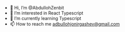 - 👋 Hi, I’m @AbdullohZenbit
- 👀 I’m interested in React Typescript
- 🌱 I’m currently learning Typescript
- 📫 How to reach me adbullohjonirgashev@gmail.com

<!---
AbdullohZenbit/AbdullohZenbit is a ✨ special ✨ repository because its `README.md` (this file) appears on your GitHub profile.
You can click the Preview link to take a look at your changes.
--->
